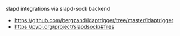 slapd integrations via slapd-sock backend

- https://github.com/bergzand/ldaptrigger/tree/master/ldaptrigger
- https://pypi.org/project/slapdsock/#files
